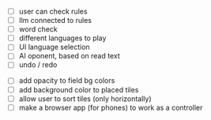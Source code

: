 - [ ] user can check rules
- [ ] llm connected to rules
- [ ] word check
- [ ] different languages to play
- [ ] UI language selection
- [ ] AI oponent, based on read text
- [ ] undo / redo

<!-- UI -->

- [ ] add opacity to field bg colors
- [ ] add background color to placed tiles
- [ ] allow user to sort tiles (only horizontally)
- [ ] make a browser app (for phones) to work as a controller
